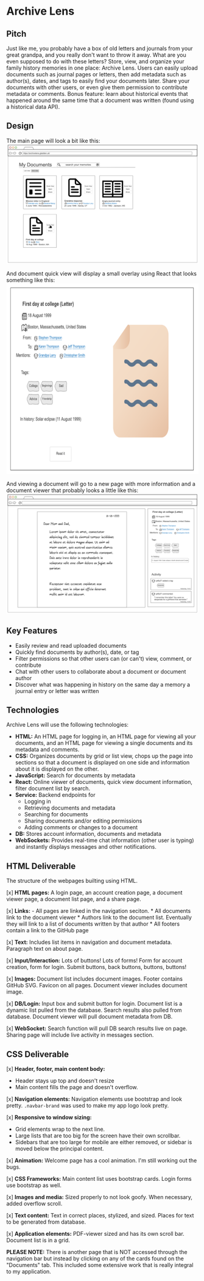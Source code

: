 # Archive Lens
## Pitch
Just like me, you probably have a box of old letters and journals from your great grandpa, and you really don't want to throw it away. What are you even supposed to do with these letters? Store, view, and organize your family history memories in one place: Archive Lens. Users can easily upload documents such as journal pages or letters, then add metadata such as author(s), dates, and tags to easily find your documents later. Share your documents with other users, or even give them permission to contribute metadata or comments. Bonus feature: learn about historical events that happened around the same time that a document was written (found using a historical data API).
## Design

The main page will look a bit like this:
<img src="readme-images/mainpage_design.png">

And document quick view will display a small overlay using React that looks something like this:
<img src="readme-images/quickview_design.png" height=500>

And viewing a document will go to a new page with more information and a document viewer that probably looks a little like this:
<img src="readme-images/readerview_design.png">

## Key Features
* Easily review and read uploaded documents
* Quickly find documents by author(s), date, or tag
* Filter permissions so that other users can (or can't) view, comment, or contribute
* Chat with other users to collaborate about a document or document author
* Discover what was happening in history on the same day a memory a journal entry or letter was written
## Technologies
Archive Lens will use the following technologies:
* **HTML:** An HTML page for logging in, an HTML page for viewing all your documents, and an HTML page for viewing a single documents and its metadata and comments.
* **CSS:** Organizes documents by grid or list view, chops up the page into sections so that a document is displayed on one side and information about it is displayed on the other.
* **JavaScript:** Search for documents by metadata
* **React:** Online viewer of documents, quick view document information, filter document list by search.
* **Service:** Backend endpoints for
  * Logging in
  * Retrieving documents and metadata
  * Searching for documents
  * Sharing documents and/or editing permissions
  * Adding comments or changes to a document
* **DB:** Stores account information, documents and metadata
* **WebSockets:** Provides real-time chat information (other user is typing) and instantly displays messages and other notifications.

## HTML Deliverable

The structure of the webpages builting using HTML.

 [x] **HTML pages:** A login page, an account creation page, a document viewer page, a document list page, and a share page.
 
 [x] **Links:** - All pages are linked in the navigation seciton.
    * All documents link to the document viewer
    * Authors link to the document list. Eventually they will link to a list of documents written by that author
    * All footers contain a link to the GitHub page

 [x] **Text:** Includes list items in navigation and document metadata. Paragraph text on about page. 

 [x] **Input/Interaction:** Lots of buttons! Lots of forms! Form for account creation, form for login. Submit buttons, back buttons, buttons, buttons!

 [x] **Images:** Document list includes document images. Footer contains GitHub SVG. Favicon on all pages. Document viewer includes document image. 

 [x] **DB/Login:** Input box and submit button for login. Document list is a dynamic list pulled from the database. Search results also pulled from database. Document viewer will pull document metadata from DB.

 [x] **WebSocket:** Search function will pull DB search results live on page. Sharing page will include live activity in messages section. 

## CSS Deliverable
[x] **Header, footer, main content body:**
  * Header stays up top and doesn't resize
  * Main content fills the page and doesn't overflow.

[x] **Navigation elements:** Navigation elements use bootstrap and look pretty. `.navbar-brand` was used to make my app logo look pretty.

[x] **Responsive to window sizing:** 
* Grid elements wrap to the next line. 
* Large lists that are too big for the screen have their own scrollbar. 
* Sidebars that are too large for mobile are either removed, or sidebar is moved below the principal content.

[x] **Animation:** Welcome page has a cool animation. I'm still working out the bugs.

[x] **CSS Frameworks:** Main content list uses bootstrap cards. Login forms use bootstrap as well. 

[x] **Images and media:** Sized properly to not look goofy. When necessary, added overflow scroll. 

[x] **Text content:** Text in correct places, stylized, and sized. Places for text to be generated from database. 

[x] **Application elements:** PDF-viewer sized and has its own scroll bar. Document list is in a grid. 

**PLEASE NOTE:** There is another page that is NOT accessed through the navigation bar but instead by clicking on any of the cards found on the "Documents" tab. This included some extensive work that is really integral to my application. 
